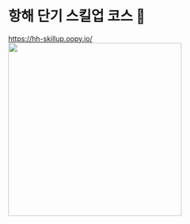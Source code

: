 # 항해 단기 스킬업 코스 👋  

https://hh-skillup.oopy.io/  
<img src="https://github.com/user-attachments/assets/edcbc31b-8bc7-4f50-88e7-335c44db2999" width="350" height="350">
